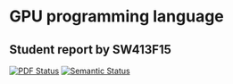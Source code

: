 GPU programming language
========================
Student report by SW413F15
--------------------------
[![PDF Status](https://www.sharelatex.com/github/repos/SW413/Paper/builds/latest/badge.svg)](https://www.sharelatex.com/github/repos/SW413/Paper/builds/latest/output.pdf)
[![Semantic Status](https://travis-ci.org/SW413/Paper.svg?branch=master)](https://travis-ci.org/SW413/Paper)
